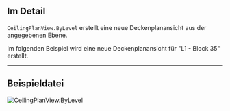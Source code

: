 ## Im Detail
`CeilingPlanView.ByLevel` erstellt eine neue Deckenplanansicht aus der angegebenen Ebene.

Im folgenden Beispiel wird eine neue Deckenplanansicht für "L1 - Block 35" erstellt.
___
## Beispieldatei

![CeilingPlanView.ByLevel](./Revit.Elements.Views.CeilingPlanView.ByLevel_img.jpg)
